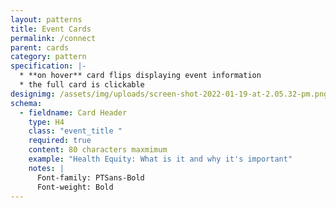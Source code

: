 ```yaml
---
layout: patterns
title: Event Cards
permalink: /connect
parent: cards
category: pattern
specification: |-
  * **on hover** card flips displaying event information 
  * the full card is clickable
designimg: /assets/img/uploads/screen-shot-2022-01-19-at-2.05.32-pm.png
schema:
  - fieldname: Card Header
    type: H4
    class: "event_title "
    required: true
    content: 80 characters maxmimum
    example: "Health Equity: What is it and why it's important"
    notes: |
      Font-family: PTSans-Bold 
      Font-weight: Bold
---
```

